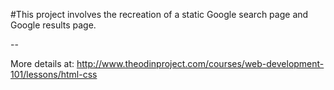 #This project involves the recreation of a static Google search page and Google results page.

-- 

More details at: http://www.theodinproject.com/courses/web-development-101/lessons/html-css


